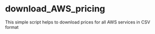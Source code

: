 # download_AWS_pricing
This simple script helps to download prices for all AWS services in CSV format

